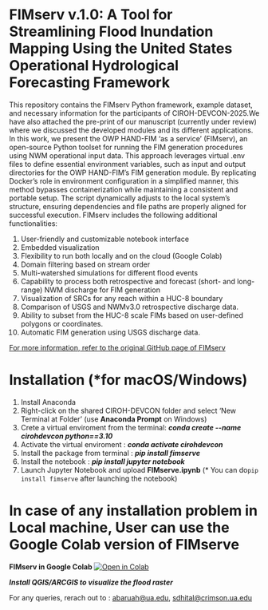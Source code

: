 # FIMserv v.1.0: A Tool for Streamlining Flood Inundation Mapping Using the United States Operational Hydrological Forecasting Framework

This repository contains the FIMserv Python framework, example dataset, and necessary information for the participants of CIROH-DEVCON-2025.We have also attached the pre-print of our manuscript (currently under review) where we discussed the developed modules and its different applications.
In this work, we present the OWP HAND-FIM ‘as a service’ (FIMserv), an open-source Python toolset for running the FIM generation procedures using NWM operational input data. This approach leverages virtual .env files to define essential environment variables, such as input and output directories for the OWP HAND-FIM’s FIM generation module. By replicating Docker’s role in environment configuration in a simplified manner, this method bypasses containerization while maintaining a consistent and portable setup. The script dynamically adjusts to the local system’s structure, ensuring dependencies and file paths are properly aligned for successful execution. FIMserv includes the following additional functionalities:
1.	User-friendly and customizable notebook interface
2.	Embedded visualization
3.	Flexibility to run both locally and on the cloud (Google Colab)
4.	Domain filtering based on stream order
5.	Multi-watershed simulations for different flood events
6.	Capability to process both retrospective and forecast (short- and long-range) NWM discharge for FIM generation
7.	Visualization of SRCs for any reach within a HUC-8 boundary
8.	Comparison of USGS and NWMv3.0 retrospective discharge data.
9.	Ability to subset from the HUC-8 scale FIMs based on user-defined polygons or coordinates. 
10.	 Automatic FIM generation using USGS discharge data.

[For more information, refer to the original GitHub page of FIMserv](https://github.com/sdmlua/FIMserv)

# Installation (*for macOS/Windows)
1) Install Anaconda
2) Right-click on the shared CIROH-DEVCON folder and select ‘New Terminal at Folder’ (use **Anaconda Prompt** on Windows)
3) Crete a virtual enviroment from the terminal: ***conda create --name cirohdevcon python==3.10***
4) Activate the virtual enviroment : ***conda activate cirohdevcon***
5) Install the package from terminal : ***pip install fimserve***
6) Install the notebook : ***pip install jupyter notebook***
7) Launch Jupyter Notebook and upload **FIMserve.ipynb**
(* You can do`pip install fimserve` after launching the notebook)

# In case of any installation problem in Local machine, User can use the Google Colab version of FIMserve

**FIMserv in Google Colab** [![Open in Colab](https://colab.research.google.com/assets/colab-badge.svg)](https://colab.research.google.com/drive/1pXWiFKi_vWEq1jxfmFuXVYfDMmfXu0r2)

***Install QGIS/ARCGIS to visualize the flood raster***

For any queries, rerach out to : abaruah@ua.edu, sdhital@crimson.ua.edu
